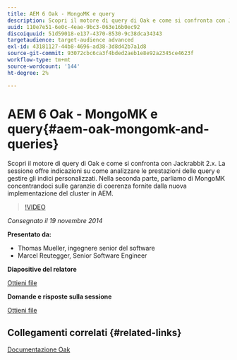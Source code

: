 ```yaml
---
title: AEM 6 Oak - MongoMK e query
description: Scopri il motore di query di Oak e come si confronta con Jackrabbit 2.x. La sessione offre indicazioni su come analizzare le prestazioni delle query e gestire gli indici personalizzati. Nella seconda parte, parliamo di MongoMK concentrandoci sulle garanzie di coerenza fornite dalla nuova implementazione del cluster in AEM.
uuid: 110e7e51-6e0c-4eae-9bc3-063e16b0ec92
discoiquuid: 51d59018-e137-4370-8530-9c38dca34343
targetaudience: target-audience advanced
exl-id: 43181127-44b8-4696-ad38-3d8d42b7a1d8
source-git-commit: 93072cbc6ca3f4bded2aeb1e8e92a2345ce4623f
workflow-type: tm+mt
source-wordcount: '144'
ht-degree: 2%

---
```


# AEM 6 Oak - MongoMK e query{#aem-oak-mongomk-and-queries}

Scopri il motore di query di Oak e come si confronta con Jackrabbit 2.x. La sessione offre indicazioni su come analizzare le prestazioni delle query e gestire gli indici personalizzati. Nella seconda parte, parliamo di MongoMK concentrandoci sulle garanzie di coerenza fornite dalla nuova implementazione del cluster in AEM.

>[!VIDEO](https://video.tv.adobe.com/v/19402/?quality=9)

*Consegnato il 19 novembre 2014*

**Presentato da:**

* Thomas Mueller, ingegnere senior del software
* Marcel Reutegger, Senior Software Engineer

**Diapositive del relatore**

[Ottieni file](assets/aem-6-oak-mongomk-and-queries.pdf)

**Domande e risposte sulla sessione**

[Ottieni file](assets/q-a-11-19-14-gem-session-oak.pdf)

## Collegamenti correlati {#related-links}

[Documentazione Oak](http://jackrabbit.apache.org/oak/docs/)

<!--
[Get back to the Overview](https://helpx.adobe.com/experience-manager/kt/eseminars/gems/aem-index.html)
-->
